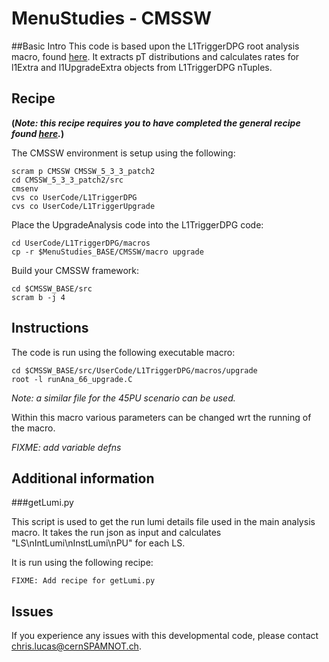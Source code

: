 MenuStudies - CMSSW
===========

##Basic Intro
This code is based upon the L1TriggerDPG root analysis macro, found [here](http://cmssw.cvs.cern.ch/cgi-bin/cmssw.cgi/UserCode/L1TriggerDPG/macros/).
It extracts pT distributions and calculates rates for l1Extra and l1UpgradeExtra objects from L1TriggerDPG nTuples.

## Recipe

__(_Note: this recipe requires you to have completed the general recipe found [here](https://github.com/lucasc896/MenuStudies/blob/master/README.md)._)__

The CMSSW environment is setup using the following:

```
scram p CMSSW CMSSW_5_3_3_patch2
cd CMSSW_5_3_3_patch2/src
cmsenv
cvs co UserCode/L1TriggerDPG
cvs co UserCode/L1TriggerUpgrade
```

Place the UpgradeAnalysis code into the L1TriggerDPG code:

```
cd UserCode/L1TriggerDPG/macros
cp -r $MenuStudies_BASE/CMSSW/macro upgrade
```

Build your CMSSW framework:

```
cd $CMSSW_BASE/src
scram b -j 4
```

## Instructions

The code is run using the following executable macro:

```
cd $CMSSW_BASE/src/UserCode/L1TriggerDPG/macros/upgrade
root -l runAna_66_upgrade.C
```

_Note: a similar file for the 45PU scenario can be used._

Within this macro various parameters can be changed wrt the running of the macro.

_FIXME: add variable defns_

## Additional information
###getLumi.py

This script is used to get the run lumi details file used in the main analysis macro. It takes the run json as input and calculates "LS\nIntLumi\nInstLumi\nPU" for each LS.

It is run using the following recipe:

```
FIXME: Add recipe for getLumi.py
```

## Issues

If you experience any issues with this developmental code, please contact <chris.lucas@cernSPAMNOT.ch>.